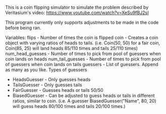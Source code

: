 This is a coin flipping simulator to simulate the problem described by Veritasium's video: https://www.youtube.com/watch?v=XeSu9fBJ2sI

This program currently only supports adjustments to be made in the code before being ran.

Variables:
flips - Number of times the coin is flipped
coin - Creates a coin object with varying ratios of heads to tails. (i.e. Coin(50, 50) for a fair coin, Coin(85, 25) will land heads 85/110 times and tails 25/110 times)
num_head_guesses - Number of times to pick from pool of guessers when coin lands on heads
num_tail_guesses - Number of times to pick from pool of guessers when coin lands on tails
guessers - List of guessers. Append as many as you like.
Types of guessers
- HeadsGuesser - Only guesses heads
- TailsGuesser - Only guesses tails
- FairGuesser - Guesses heads or tails 50/50
- BiasedGuesser - Can be adjusted to guess heads or tails in different ratios, similar to coin. (i.e. A guesser BiasedGuesser("Name", 80, 20) will guess heads 80/100 times and tails 20/100 times.)

